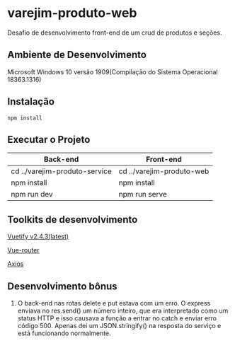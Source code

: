 # varejim-produto-web
Desafio de desenvolvimento front-end de um crud de produtos e seções.

## Ambiente de Desenvolvimento

Microsoft Windows 10 versão 1909(Compilação do Sistema Operacional 18363.1316)


## Instalação

```
npm install
```

## Executar o Projeto

Back-end | Front-end
---------|----------
cd ../varejim-produto-service | cd ../varejim-produto-web
npm install | npm install
npm run dev | npm run serve

## Toolkits de desenvolvimento

[Vuetify v2.4.3(latest)](https://vuetifyjs.com/en/)

[Vue-router](https://router.vuejs.org/)

[Axios](https://github.com/axios/axios)

## Desenvolvimento bônus

1. O back-end nas rotas delete e put estava com um erro. O express enviava no res.send() um número inteiro, que era interpretado como um status HTTP e isso causava a função a entrar no catch e enviar erro código 500. Apenas dei um JSON.stringify() na resposta do serviço e está funcionando normalmente.
